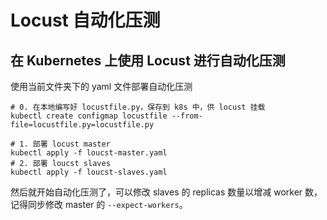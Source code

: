 # Locust 自动化压测

## 在 Kubernetes 上使用 Locust 进行自动化压测

使用当前文件夹下的 yaml 文件部署自动化压测

```shell
# 0. 在本地编写好 locustfile.py，保存到 k8s 中，供 locust 挂载
kubectl create configmap locustfile --from-file=locustfile.py=locustfile.py 

# 1. 部署 locust master
kubectl apply -f loucst-master.yaml
# 2. 部署 loucst slaves
kubectl apply -f loucst-slaves.yaml
```

然后就开始自动化压测了，可以修改 slaves 的 replicas 数量以增减 worker 数，记得同步修改 master 的 `--expect-workers`。
